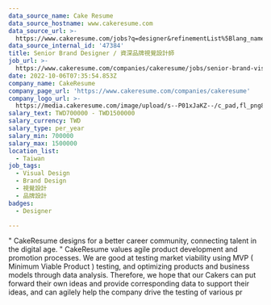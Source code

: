 ```yaml
---
data_source_name: Cake Resume
data_source_hostname: www.cakeresume.com
data_source_url: >-
  https://www.cakeresume.com/jobs?q=designer&refinementList%5Blang_name%5D%5B0%5D=English&refinementList%5Bsalary_type%5D=per_year
data_source_internal_id: '47384'
title: Senior Brand Designer / 資深品牌視覺設計師
job_url: >-
  https://www.cakeresume.com/companies/cakeresume/jobs/senior-brand-visual-designer-senior
date: 2022-10-06T07:35:54.853Z
company_name: CakeResume
company_page_url: 'https://www.cakeresume.com/companies/cakeresume'
company_logo_url: >-
  https://media.cakeresume.com/image/upload/s--P01xJaKZ--/c_pad,fl_png8,h_200,w_200/v1586508643/page_2_logo_1468389599.png
salary_text: TWD700000 - TWD1500000
salary_currency: TWD
salary_type: per_year
salary_min: 700000
salary_max: 1500000
location_list:
  - Taiwan
job_tags:
  - Visual Design
  - Brand Design
  - 視覺設計
  - 品牌設計
badges:
  - Designer

---
```


" CakeResume designs for a better career community, connecting talent in the digital age. " CakeResume values agile product development and promotion processes. We are good at testing market viability using MVP ( Minimum Viable Product ) testing, and optimizing products and business models through data analysis. Therefore, we hope that our Cakers can put forward their own ideas and provide corresponding data to support their ideas, and can agilely help the company drive the testing of various pr